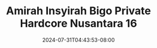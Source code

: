 --- 
title: "Amirah Insyirah Bigo Private Hardcore Nusantara 16"
description: "streaming   Amirah Insyirah Bigo Private Hardcore Nusantara 16 telegram    "
date: 2024-07-31T04:43:53-08:00
file_code: "oq411cmvog8x"
draft: false
cover: "46qeay7qtj4fkmie.jpg"
tags: ["Amirah", "Insyirah", "Bigo", "Private", "Hardcore", "Nusantara", "bokep-indo", "bokep-viral", "bokep-ig"]
length: 119
fld_id: "1483924"
foldername: "Amirah insyirah"
categories: ["Amirah insyirah"]
views: 1
---